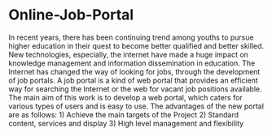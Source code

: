 # Online-Job-Portal
In recent years, there has been continuing trend among youths to pursue higher education in their quest to become better qualified and better skilled. New technologies, especially, the internet have made a huge impact on knowledge management and information dissemination in education. The Internet has changed the way of looking for jobs, through the development of job portals. A job portal is a kind of web portal that provides an efficient way for searching the Internet or the web for vacant job positions available.  The main aim of this work is to develop a web portal, which caters for various types of users and is easy to use. The advantages of the new portal are as follows:  1) Achieve the main targets of the Project  2) Standard content, services and display  3) High level management and flexibility
